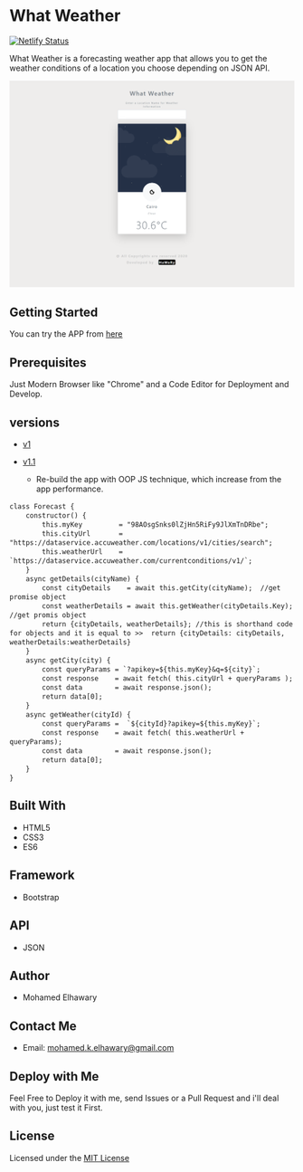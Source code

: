 # What Weather

[![Netlify Status](https://api.netlify.com/api/v1/badges/bf53e89a-78a1-4704-a28e-a820843356f2/deploy-status)](https://app.netlify.com/sites/whatweather14/deploys)  

What Weather is a forecasting weather app that allows you to get the weather conditions of a location you choose depending on JSON API.

![Screenshot](preview.png)


## Getting Started

You can try the APP from [here](https://mohamed-elhawary.github.io/what-weather/)

## Prerequisites

Just Modern Browser like "Chrome" and a Code Editor for Deployment and Develop.  

## versions  
* [v1](https://github.com/Mohamed-Elhawary/what-weather/tree/v1)  

* [v1.1](https://github.com/Mohamed-Elhawary/what-weather/tree/v1.1)  
  - Re-build the app with OOP JS technique, which increase from the app performance.
```
class Forecast {
    constructor() {
        this.myKey         = "98AOsgSnks0lZjHn5RiFy9JlXmTnDRbe";
        this.cityUrl       = "https://dataservice.accuweather.com/locations/v1/cities/search";
        this.weatherUrl    = `https://dataservice.accuweather.com/currentconditions/v1/`;
    }
    async getDetails(cityName) {
        const cityDetails    = await this.getCity(cityName);  //get promise object
        const weatherDetails = await this.getWeather(cityDetails.Key);  //get promis object
        return {cityDetails, weatherDetails}; //this is shorthand code for objects and it is equal to >>  return {cityDetails: cityDetails, weatherDetails:weatherDetails}
    }
    async getCity(city) {
        const queryParams = `?apikey=${this.myKey}&q=${city}`;
        const response    = await fetch( this.cityUrl + queryParams );
        const data        = await response.json();
        return data[0];
    }
    async getWeather(cityId) {
        const queryParams =  `${cityId}?apikey=${this.myKey}`;
        const response    = await fetch( this.weatherUrl + queryParams);
        const data        = await response.json();
        return data[0];
    }
}

```  

## Built With

* HTML5
* CSS3
* ES6  

## Framework

* Bootstrap  

## API  

* JSON

## Author

* Mohamed Elhawary  

## Contact Me  

* Email: mohamed.k.elhawary@gmail.com

## Deploy with Me

Feel Free to Deploy it with me, send Issues or a Pull Request and i'll deal with you, just test it First.

## License

Licensed under the [MIT License](LICENSE)


